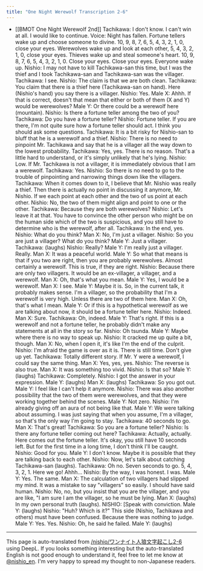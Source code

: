 ```yaml
---
title: "One Night Werewolf Transcription 2-6"
---
```


- [[BMOT One Night Werewolf 2nd]]
Tachikawa: I don't know. I can't win at all. I would like to continue.
Voice: Night has fallen. Fortune tellers wake up and choose someone to divine. 10, 9, 8, 7, 6, 5, 4, 3, 2, 1, 0, close your eyes. Werewolves wake up and look at each other, 5, 4, 3, 2, 1, 0, close your eyes. Thieves wake up and steal someone's heart. 10, 9, 8, 7, 6, 5, 4, 3, 2, 1, 0. Close your eyes. Close your eyes. Everyone wake up.
Nishio: I may not have to kill Tachikawa-san this time, but I was the thief and I took Tachikawa-san and Tachikawa-san was the villager.
Tachikawa: I see.
Nishio: The claim is that we are both clean.
Tachikawa: You claim that there is a thief here (Tachikawa-san on hand). Here (Nishio's hand) you say there is a villager.
Nishio: Yes.
Male X: Ahhh. If that is correct, doesn't that mean that either or both of them (X and Y) would be werewolves?
Male Y: Or there could be a werewolf here (mountain).
Nishio: Is there a fortune teller among the two of you?
Tachikawa: Do you have a fortune teller?
Nishio: Fortune teller. If you are there, I'm not quite sure how a fortune teller should act. I think you should ask some questions.
Tachikawa: It is a bit risky for Nishio-san to bluff that he is a werewolf and a thief.
Nishio: There is no need to pinpoint Mr. Tachikawa and say that he is a villager all the way down to the lowest probability.
Tachikawa: Yes, yes. There is no reason. That's a little hard to understand, or it's simply unlikely that he's lying.
Nishio: Low. If Mr. Tachikawa is not a villager, it is immediately obvious that I am a werewolf.
Tachikawa: Yes.
Nishio: So there is no need to go to the trouble of pinpointing and narrowing things down like the villagers.
Tachikawa: When it comes down to it, I believe that Mr. Nishio was really a thief. Then there is actually no point in discussing it anymore, Mr. Nishio. If we each point at each other and the two of us point at each other.
Nishio: No, the two of them might align and point to one or the other.
Tachikawa: Because they are both werewolves?
Nishio: Let's leave it at that. You have to convince the other person who might be on the human side which of the two is suspicious, and you still have to determine who is the werewolf, after all.
Tachikawa: In the end, yes.
Nishio: What do you think?
Man X: No, I'm just a villager.
Nishio: So you are just a villager? What do you think?
Male Y: Just a villager.
Tachikawa: (laughs)
Nishio: Really?
Male Y: I'm really just a villager. Really.
Man X: It was a peaceful world.
Male Y: So what that means is that if you two are right, then you are probably werewolves. Almost certainly a werewolf. This is true, if they are right.
Nishio: Because there are only two villagers. It would be an ex-villager, a villager, and a werewolf.
Man X: Oh, that's what you mean.
Male Y: Yes, I would be a werewolf.
Man X: I see.
Male Y: Maybe it is. So, in the current talk, it probably makes sense. I'm a villager, so the probability that I'm a werewolf is very high. Unless there are two of them here.
Man X: Oh, that's what I mean.
Male Y: Or if this is a hypothetical werewolf as we are talking about now, it should be a fortune teller here.
Nishio: Indeed.
Man X: Sure.
Tachikawa: Oh, indeed.
Male Y: That's right. If this is a werewolf and not a fortune teller, he probably didn't make any statements at all in the story so far.
Nishio: Oh tsunda.
Male Y: Maybe where there is no way to speak up.
Nishio: It cracked me up quite a bit, though.
Man X: No, when I open it, it's like I'm the end of the culprit.
Nishio: I'm afraid the game is over as it is. There is still time. Don't give up yet.
Tachikawa: Totally different story. If Mr. Y were a werewolf, I could say the same thing.
Man X: Yes, yes, yes.
Nishio: The reverse is also true.
Man X: It was something too vivid.
Nishio: Is that so?
Male Y: (laughs)
Tachikawa: Completely.
Nishio: I got the answer in your expression.
Male Y: (laughs)
Man X: (laughs)
Tachikawa: So you got out.
Male Y: I feel like I can't help it anymore.
Nishio: There was also another possibility that the two of them were werewolves, and that they were working together behind the scenes.
Male Y: Not zero.
Nishio: I'm already giving off an aura of not being like that.
Male Y: We were talking about assuming. I was just saying that when you assume, I'm a villager, so that's the only way I'm going to stay.
Tachikawa: 40 seconds to go.
Man X: That's great!
Tachikawa: So you are a fortune teller?
Nishio: Is there any fortune teller coming out here?
Tachikawa: Actually, actually. Here comes out the fortune teller. It's okay, you still have 10 seconds left. But for the first time in a long time, I don't think I'll be caught.
Nishio: Good for you.
Male Y: I don't know. Maybe it is possible that they are talking back to each other.
Nishio: Now, let's talk about catching Tachikawa-san (laughs).
Tachikawa: Oh no. Seven seconds to go. 5, 4, 3, 2, 1. Here we go! Ahhh...
Nishio: By the way, I was honest. I was.
Male Y: Yes. The same.
Man X: The calculation of two villagers had slipped my mind. It was a mistake to say "villagers" so easily. I should have said human.
Nishio: No, no, but you insist that you are the villager, and you are like, "I am sure I am the villager, so he must be lying.
Man X: (laughs) In my own personal truth (laughs).
NISHIO: [Speak with conviction.
Male Y: (laughs)
Nishio: "Huh? Which is it?" This side (Nishio, Tachikawa and others) must have been confused. Because there was nothing to judge.
Male Y: Yes. Yes.
Nishio: Oh, he said he failed.
Male Y: (laughs)
---
This page is auto-translated from [/nishio/ワンナイト人狼文字起こし2-6](https://scrapbox.io/nishio/ワンナイト人狼文字起こし2-6) using DeepL. If you looks something interesting but the auto-translated English is not good enough to understand it, feel free to let me know at [@nishio_en](https://twitter.com/nishio_en). I'm very happy to spread my thought to non-Japanese readers.